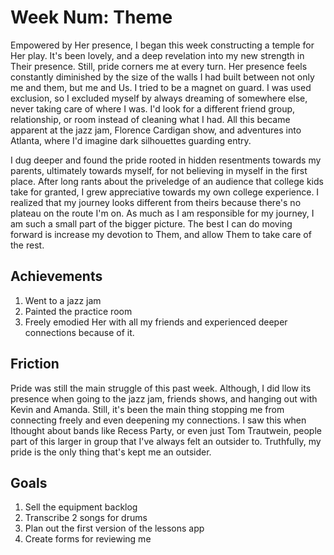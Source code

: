 # Week Num: Theme

Empowered by Her presence, I began this week constructing a temple
for Her play. It's been lovely, and a deep revelation into my new
strength in Their presence. Still, pride corners me at every turn.
Her presence feels constantly diminished by the size of the walls I
had built between not only me and them, but me and Us.  I tried to be
a magnet on guard. I was used exclusion, so I excluded myself by
always dreaming of somewhere else, never taking care of where I was.
I'd look for a different friend group, relationship, or room instead
of cleaning what I had. All this became apparent at the jazz jam,
Florence Cardigan show, and adventures into Atlanta, where I'd
imagine dark silhouettes guarding entry. 

I dug deeper and found the pride rooted in hidden resentments towards
my parents, ultimately towards myself, for not believing in myself in
the first place. After long rants about the priveledge of an audience
that college kids take for granted, I grew appreciative towards my
own college experience. I realized that my journey looks different
from theirs because there's no plateau on the route I'm on. As much
as I am responsible for my journey, I am such a small part of the
bigger picture. The best I can do moving forward is increase my devotion to Them, and allow Them to take care of the rest.

## Achievements

1. Went to a jazz jam
2. Painted the practice room
3. Freely emodied Her with all my friends and experienced deeper connections because of it.

## Friction

Pride was still the main struggle of this past week. Although, I did llow its presence when going to the jazz jam, friends shows, and hanging out with Kevin and Amanda. Still, it's been the main thing stopping me from connecting freely and even deepening my connections. I saw this when Ithought about bands like Recess Party, or even just Tom Trautwein, people part of this larger in group that I've always felt an outsider to. Truthfully, my pride is the only thing that's kept me an outsider.

## Goals

1. Sell the equipment backlog
2. Transcribe 2 songs for drums
3. Plan out the first version of the lessons app
4. Create forms for reviewing me
